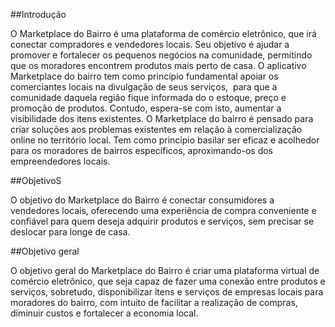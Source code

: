 ##Introdução

O Marketplace do Bairro é uma plataforma de comércio eletrônico, que irá conectar compradores e vendedores locais. Seu objetivo é ajudar a promover e fortalecer os pequenos negócios na comunidade, permitindo que os moradores encontrem produtos mais perto de casa. 
O aplicativo Marketplace do bairro tem como princípio fundamental apoiar os comerciantes locais na divulgação de seus serviços,  para que a comunidade daquela região fique informada do o estoque, preço e promoção de produtos. Contudo, espera-se com isto, aumentar a visibilidade dos itens existentes. 
O Marketplace do bairro é pensado para criar soluções aos problemas existentes em relação à comercialização online no território local. Tem como princípio basilar ser eficaz e acolhedor para os moradores de bairros específicos, aproximando-os dos empreendedores locais. 

##ObjetivoS

O objetivo do Marketplace do Bairro é conectar consumidores a vendedores locais, oferecendo uma experiência de compra conveniente e confiável para quem deseja adquirir produtos e serviços,
sem precisar se deslocar para longe de casa.   

##Objetivo geral

O objetivo geral do Marketplace do Bairro é criar uma plataforma virtual de comércio eletrônico, que seja capaz de fazer uma conexão entre produtos e serviços, sobretudo, disponibilizar itens e serviços de empresas locais para moradores do bairro, com intuito de facilitar a realização de compras, diminuir custos e fortalecer a economia local. 
